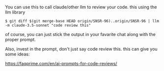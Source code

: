 You can use this to call claude/other llm to review your code.
this using the llm library

`$ git diff $(git merge-base HEAD origin/SNSR-96)..origin/SNSR-96 | llm -m claude-3.5-sonnet "code review this"`

of course, you can just stick the output in your favarite chat along with the proper prompt.

Also, invest in the prompt, don't just say code review this.
this can give you some ideas:

https://faqprime.com/en/ai-prompts-for-code-reviews/

